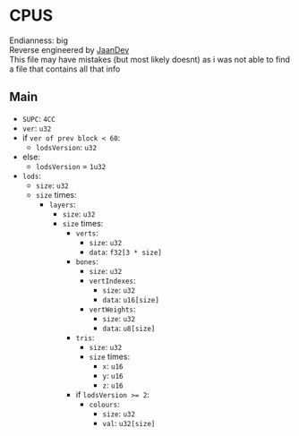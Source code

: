 # CPUS
Endianness: big  
Reverse engineered by [JaanDev](https://github.com/JaanDev)  
This file may have mistakes (but most likely doesnt) as i was not able to find a file that contains all that info

## Main
* `SUPC`: `4CC`
* `ver`: `u32`
* if `ver of prev block < 60`:
    * `lodsVersion`: `u32`
* else:
    * `lodsVersion` = `1u32`
* `lods`:
    * `size`: `u32`
    * `size` times:
        * `layers`:
            * `size`: `u32`
            * `size` times:
                * `verts`:
                    * `size`: `u32`
                    * `data`: `f32[3 * size]`
                * `bones`:
                    * `size`: `u32`
                    * `vertIndexes`:
                        * `size`: `u32`
                        * `data`: `u16[size]`
                    * `vertWeights`:
                        * `size`: `u32`
                        * `data`: `u8[size]`
                * `tris`:
                    * `size`: `u32`
                    * `size` times:
                        * `x`: `u16`
                        * `y`: `u16`
                        * `z`: `u16`
                * if `lodsVersion >= 2`:
                    * `colours`:
                        * `size`: `u32`
                        * `val`: `u32[size]`